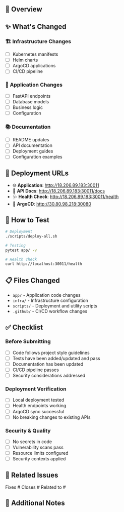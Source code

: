 ## 🎯 Overview

<!-- Brief description of what this PR accomplishes -->

## ✨ What's Changed

<!-- List the main changes in this PR -->

### 🏗️ **Infrastructure Changes**
- [ ] Kubernetes manifests
- [ ] Helm charts
- [ ] ArgoCD applications
- [ ] CI/CD pipeline

### 🔧 **Application Changes**
- [ ] FastAPI endpoints
- [ ] Database models
- [ ] Business logic
- [ ] Configuration

### 📚 **Documentation**
- [ ] README updates
- [ ] API documentation
- [ ] Deployment guides
- [ ] Configuration examples

## 🎯 **Deployment URLs**

<!-- If this affects deployed services, list the access URLs -->

- 🌐 **Application**: http://18.206.89.183:30011
- 📖 **API Docs**: http://18.206.89.183:30011/docs
- 🩺 **Health Check**: http://18.206.89.183:30011/health
- 🎯 **ArgoCD**: http://30.80.98.218:30080

## 🚀 **How to Test**

```bash
# Deployment
./scripts/deploy-all.sh

# Testing
pytest app/ -v

# Health check
curl http://localhost:30011/health
```

## 📋 **Files Changed**

<!-- List the key files modified in this PR -->

- `app/` - Application code changes
- `infra/` - Infrastructure configuration
- `scripts/` - Deployment and utility scripts
- `.github/` - CI/CD workflow changes

## ✅ **Checklist**

### Before Submitting
- [ ] Code follows project style guidelines
- [ ] Tests have been added/updated and pass
- [ ] Documentation has been updated
- [ ] CI/CD pipeline passes
- [ ] Security considerations addressed

### Deployment Verification
- [ ] Local deployment tested
- [ ] Health endpoints working
- [ ] ArgoCD sync successful
- [ ] No breaking changes to existing APIs

### Security & Quality
- [ ] No secrets in code
- [ ] Vulnerability scans pass
- [ ] Resource limits configured
- [ ] Security contexts applied

## 🔗 **Related Issues**

<!-- Link any related issues -->

Fixes #
Closes #
Related to #

## 🎉 **Additional Notes**

<!-- Any additional context or considerations for reviewers -->